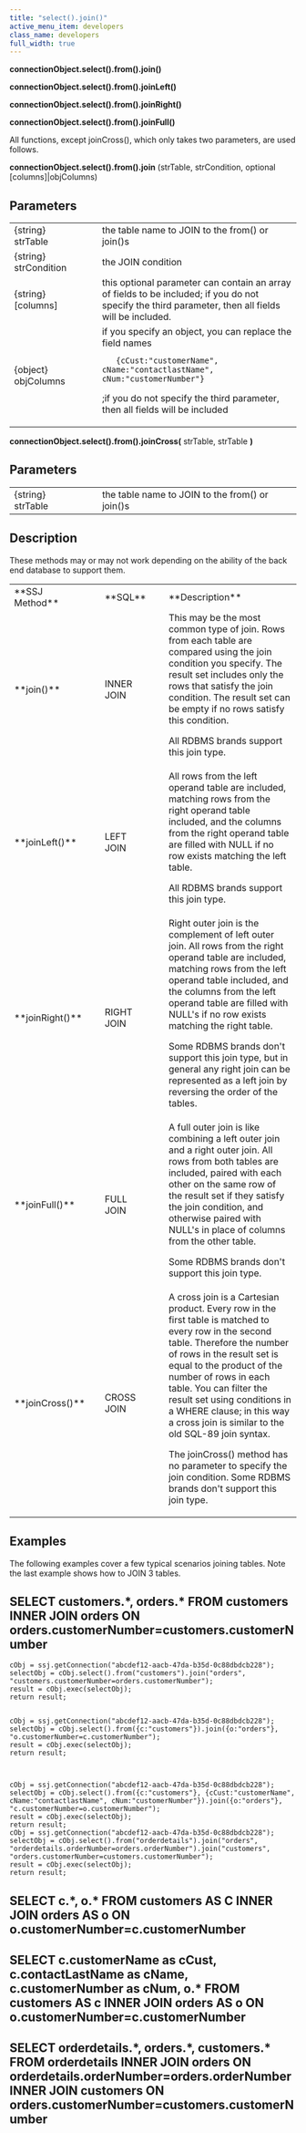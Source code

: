```yaml
---
title: "select().join()"
active_menu_item: developers
class_name: developers
full_width: true
---
```



**connectionObject.select().from().join()**

**connectionObject.select().from().joinLeft()**

**connectionObject.select().from().joinRight()**

**connectionObject.select().from().joinFull()**

All functions, except joinCross(), which only takes two parameters, are used follows.

**connectionObject.select().from().join** (strTable, strCondition, optional [columns]|objColumns)

## Parameters

<table>
<tr>
<td width="181">
{string} strTable

</td>
<td width="18">
</td>
<td width="681">
the table name to JOIN to the from() or join()s

</td>
</tr>
<tr>
<td width="181">
{string} strCondition

</td>
<td width="18">
</td>
<td width="681">
the JOIN condition

</td>
</tr>
<tr>
<td width="181">
{string} [columns]

</td>
<td width="18">
</td>
<td width="681">
this optional parameter can contain an array of fields to be included; if you do not specify the third parameter, then all fields will be included.

</td>
</tr>
<tr>
<td width="181">
{object} objColumns

</td>
<td width="18">
</td>
<td width="681">
if you specify an object, you can replace the field names

       {cCust:"customerName", cName:"contactlastName", cNum:"customerNumber"}
      

;if you do not specify the third parameter, then all fields will be included

</td>
</tr>
</table>

**connectionObject.select().from().joinCross(** strTable, strTable **)**

## Parameters

<table>
<tr>
<td width="181">
{string} strTable

</td>
<td width="18">
</td>
<td width="681">
the table name to JOIN to the from() or join()s

</td>
</tr>
</table>

## Description

These methods may or may not work depending on the ability of the back end database to support them.

<table>
<tr>
<td width="119">
**SSJ Method**

</td>
<td width="22">
</td>
<td width="117">
**SQL**

</td>
<td width="27">
</td>
<td width="943">
**Description**

</td>
</tr>
<tr>
<td width="119">
**join()**

</td>
<td width="22">
</td>
<td width="117">
INNER JOIN

</td>
<td width="27">
</td>
<td width="943">
This may be the most common type of join. Rows from each table are compared using the join condition you specify. The result set includes only the rows that satisfy the join condition. The result set can be empty if no rows satisfy this condition.

All RDBMS brands support this join type.

</td>
</tr>
<tr>
<td width="119">
**joinLeft()**

</td>
<td width="22">
</td>
<td width="117">
LEFT JOIN

</td>
<td width="27">
</td>
<td width="943">
All rows from the left operand table are included, matching rows from the right operand table included, and the columns from the right operand table are filled with NULL if no row exists matching the left table.

All RDBMS brands support this join type.

</td>
</tr>
<tr>
<td width="119">
**joinRight()**

</td>
<td width="22">
</td>
<td width="117">
RIGHT JOIN

</td>
<td width="27">
</td>
<td width="943">
Right outer join is the complement of left outer join. All rows from the right operand table are included, matching rows from the left operand table included, and the columns from the left operand table are filled with NULL's if no row exists matching the right table.

Some RDBMS brands don't support this join type, but in general any right join can be represented as a left join by reversing the order of the tables.

</td>
</tr>
<tr>
<td width="119">
**joinFull()**

</td>
<td width="22">
</td>
<td width="117">
FULL JOIN

</td>
<td width="27">
</td>
<td width="943">
A full outer join is like combining a left outer join and a right outer join. All rows from both tables are included, paired with each other on the same row of the result set if they satisfy the join condition, and otherwise paired with NULL's in place of columns from the other table.

Some RDBMS brands don't support this join type.

</td>
</tr>
<tr>
<td width="119">
**joinCross()**

</td>
<td width="22">
</td>
<td width="117">
CROSS JOIN

</td>
<td width="27">
</td>
<td width="943">
A cross join is a Cartesian product. Every row in the first table is matched to every row in the second table. Therefore the number of rows in the result set is equal to the product of the number of rows in each table. You can filter the result set using conditions in a WHERE clause; in this way a cross join is similar to the old SQL-89 join syntax.

The joinCross() method has no parameter to specify the join condition. Some RDBMS brands don't support this join type.

</td>
</tr>
</table>

## Examples

The following examples cover a few typical scenarios joining tables. Note the last example shows how to JOIN 3 tables.

## SELECT customers.\*, orders.\* FROM customers INNER JOIN orders ON orders.customerNumber=customers.customerNumber

    cObj = ssj.getConnection("abcdef12-aacb-47da-b35d-0c88dbdcb228");
    selectObj = cObj.select().from("customers").join("orders", "customers.customerNumber=orders.customerNumber");    
    result = cObj.exec(selectObj);
    return result; 
     
     
    cObj = ssj.getConnection("abcdef12-aacb-47da-b35d-0c88dbdcb228");
    selectObj = cObj.select().from({c:"customers"}).join({o:"orders"}, "o.customerNumber=c.customerNumber");   
    result = cObj.exec(selectObj);
    return result; 
     
     
     
    cObj = ssj.getConnection("abcdef12-aacb-47da-b35d-0c88dbdcb228");
    selectObj = cObj.select().from({c:"customers"}, {cCust:"customerName", cName:"contactlastName", cNum:"customerNumber"}).join({o:"orders"}, "c.customerNumber=o.customerNumber");   
    result = cObj.exec(selectObj);
    return result; 
    cObj = ssj.getConnection("abcdef12-aacb-47da-b35d-0c88dbdcb228");
    selectObj = cObj.select().from("orderdetails").join("orders", "orderdetails.orderNumber=orders.orderNumber").join("customers", "orders.customerNumber=customers.customerNumber");
    result = cObj.exec(selectObj);
    return result; 
   

## SELECT c.\*, o.\* FROM customers AS C INNER JOIN orders AS o ON o.customerNumber=c.customerNumber

## SELECT c.customerName as cCust, c.contactLastName as cName, c.customerNumber as cNum, o.\* FROM customers AS c INNER JOIN orders AS o ON o.customerNumber=c.customerNumber

## SELECT orderdetails.\*, orders.\*, customers.\* FROM orderdetails INNER JOIN orders ON orderdetails.orderNumber=orders.orderNumber INNER JOIN customers ON orders.customerNumber=customers.customerNumber

